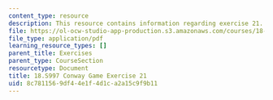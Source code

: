 ```yaml
---
content_type: resource
description: This resource contains information regarding exercise 21.
file: https://ol-ocw-studio-app-production.s3.amazonaws.com/courses/18-s997-introduction-to-matlab-programming-fall-2011/8c7811569df44e1f4d1ca2a15c9f9b11_MIT18_S997F11_Exercise_21.pdf
file_type: application/pdf
learning_resource_types: []
parent_title: Exercises
parent_type: CourseSection
resourcetype: Document
title: 18.S997 Conway Game Exercise 21
uid: 8c781156-9df4-4e1f-4d1c-a2a15c9f9b11
---
```


